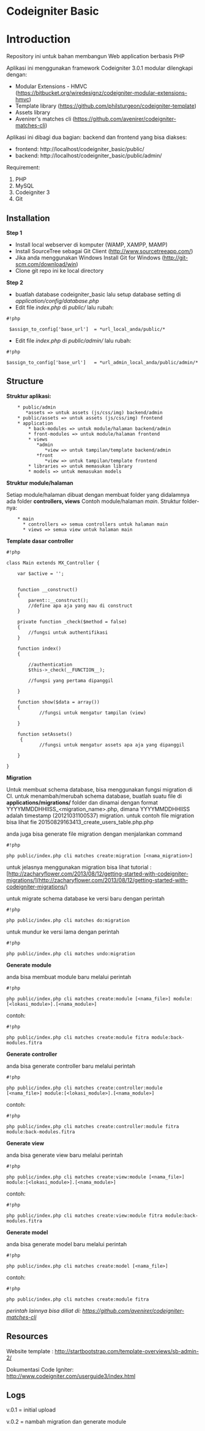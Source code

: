 # Codeigniter Basic  #

Introduction
========

Repository ini untuk bahan membangun Web application berbasis PHP

Aplikasi ini menggunakan framework Codeigniter 3.0.1 modular dilengkapi dengan:

* Modular Extensions - HMVC (https://bitbucket.org/wiredesignz/codeigniter-modular-extensions-hmvc) 
* Template library (https://github.com/philsturgeon/codeigniter-template) 
* Assets library 
* Avenirer's matches cli (https://github.com/avenirer/codeigniter-matches-cli)

Aplikasi ini dibagi dua bagian: backend dan frontend yang bisa diakses:

* frontend: http://localhost/codeigniter_basic/public/
* backend: http://localhost/codeigniter_basic/public/admin/

Requirement:

1. PHP
2. MySQL
3. Codeigniter 3
4. Git

Installation
------------

**Step 1**

* Install local webserver di komputer (WAMP, XAMPP, MAMP)
* Install SourceTree sebagai Git Client (http://www.sourcetreeapp.com/)
* Jika anda menggunakan Windows Install Git for Windows (http://git-scm.com/download/win)
* Clone git repo ini ke local directory 

**Step 2**

* buatlah database codeigniter_basic lalu setup database setting di *application/config/database.php*
* Edit file *index.php* di *public/* lalu rubah:

```
#!php

 $assign_to_config['base_url']	= *url_local_anda/public/*
``` 

* Edit file *index.php* di *public/admin/* lalu rubah:

```
#!php

$assign_to_config['base_url']	= *url_admin_local_anda/public/admin/*
```
 
Structure
----------

**Struktur aplikasi:**

        * public/admin
           *assets => untuk assets (js/css/img) backend/admin
        * public/assets => untuk assets (js/css/img) frontend
        * application 
            * back-modules => untuk module/halaman backend/admin
            * front-modules => untuk module/halaman frontend
            * views
               *admin
                  *view => untuk tampilan/template backend/admin
               *front
                  *view => untuk tampilan/template frontend
            * libraries => untuk memasukan library
            * models => untuk memasukan models

**Struktur module/halaman**

Setiap module/halaman dibuat dengan membuat folder yang didalamnya ada folder  **controllers, views**
Contoh module/halaman *main*. Struktur folder-nya:

        * main 
          * controllers => semua controllers untuk halaman main
          * views => semua view untuk halaman main

**Template dasar controller**
 

```
#!php

class Main extends MX_Controller {

	var $active = '';
	

	function __construct()
	{	
		parent::__construct();
		//define apa aja yang mau di construct
	}
 
	private function _check($method = false)
	{
		//fungsi untuk authentifikasi
	}
	
	function index()
	{
		
		//authentication
		$this->_check(__FUNCTION__);	
	
		//fungsi yang pertama dipanggil
	
	}

	function show($data = array())
	{
 	        //fungsi untuk mengatur tampilan (view)

	}

	function setAssets()
	 {
	        //fungsi untuk mengatur assets apa aja yang dipanggil
	
	}
	
}
```

**Migration**

Untuk membuat schema database, bisa menggunakan fungsi migration di CI. untuk menambah/merubah schema database, buatlah suatu file di **applications/migrations/** folder dan dinamai dengan format YYYYMMDDHHIISS_<migration_name>.php, dimana YYYYMMDDHHIISS adalah timestamp (20121031100537) migration. untuk contoh file migration bisa lihat fie 20150829163413_create_users_table.php.php

anda juga bisa generate file migration dengan menjalankan command 

```
#!php

php public/index.php cli matches create:migration [<nama_migration>]
```

untuk jelasnya menggunakan migration bisa lihat tutorial : [http://zacharyflower.com/2013/08/12/getting-started-with-codeigniter-migrations/](http://zacharyflower.com/2013/08/12/getting-started-with-codeigniter-migrations/)

untuk migrate schema database ke versi baru dengan perintah


```
#!php

php public/index.php cli matches do:migration 
```

untuk mundur ke versi lama dengan perintah

```
#!php

php public/index.php cli matches undo:migration 
```


**Generate module**

anda bisa membuat module baru melalui perintah

```
#!php

php public/index.php cli matches create:module [<nama_file>] module:[<lokasi_module>].[<nama_module>]
```

contoh: 


```
#!php

php public/index.php cli matches create:module fitra module:back-modules.fitra
```

**Generate controller**

anda bisa generate controller baru melalui perintah

```
#!php

php public/index.php cli matches create:controller:module [<nama_file>] module:[<lokasi_module>].[<nama_module>]
```

contoh: 


```
#!php

php public/index.php cli matches create:controller:module fitra module:back-modules.fitra
```

**Generate view**

anda bisa generate view baru melalui perintah

```
#!php

php public/index.php cli matches create:view:module [<nama_file>] module:[<lokasi_module>].[<nama_module>]
```

contoh: 


```
#!php

php public/index.php cli matches create:view:module fitra module:back-modules.fitra
```

**Generate model**

anda bisa generate model baru melalui perintah

```
#!php

php public/index.php cli matches create:model [<nama_file>] 
```

contoh: 


```
#!php

php public/index.php cli matches create:module fitra
```

*perintah lainnya bisa diliat di: https://github.com/avenirer/codeigniter-matches-cli*


Resources
-------

Website template : http://startbootstrap.com/template-overviews/sb-admin-2/

Dokumentasi Code Igniter: http://www.codeigniter.com/userguide3/index.html

Logs
------
v.0.1 = initial upload

v.0.2 = nambah migration dan generate module
